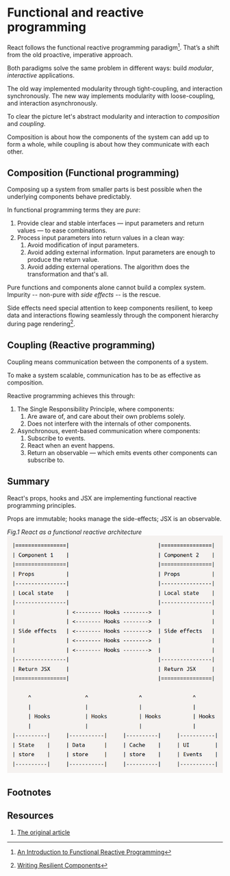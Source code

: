 # Functional and reactive programming

React follows the functional reactive programming paradigm[^1]. That’s a shift from the old proactive, imperative approach.

Both paradigms solve the same problem in different ways: build *modular*, *interactive* applications.

The old way implemented modularity through tight-coupling, and interaction synchronously. The new way implements modularity with loose-coupling, and interaction asynchronously.

To clear the picture let's abstract modularity and interaction to *composition* and *coupling*.

Composition is about how the components of the system can add up to form a whole, while coupling is about how they communicate with each other.

## Composition (Functional programming)

Composing up a system from smaller parts is best possible when the underlying components behave predictably. 

In functional programming terms they are *pure*:

1. Provide clear and stable interfaces — input parameters and return values — to ease combinations.
2. Process input parameters into return values in a clean way:
	1. Avoid modification of input parameters.
	2. Avoid adding external information. Input parameters are enough to produce the return value. 
	3. Avoid adding external operations. The algorithm does the transformation and that's all.

Pure functions and components alone cannot build a complex system. Impurity -- non-pure with *side effects* -- is the rescue.

Side effects need special attention to keep components resilient, to keep data and interactions flowing seamlessly through the component hierarchy during page rendering[^2].

## Coupling (Reactive programming)

Coupling means communication between the components of a system. 

To make a system scalable, communication has to be as effective as composition.

Reactive programming achieves this through:

1. The Single Responsibility Principle, where components:
	1. Are aware of, and care about their own problems solely.
	2. Does not interfere with the internals of other components.
2. Asynchronous, event-based communication where components:
	1. Subscribe to events.
	2. React when an event happens.
	3. Return an observable — which emits events other components can subscribe to.

## Summary

React's props, hooks and JSX are implementing functional reactive programming principles.

Props are immutable; hooks manage the side-effects; JSX is an observable.

*Fig.1 React as a functional reactive architecture*
![functional-reactive-react.png](functional-reactive-react.png)


## Footnotes
[^1]: [An Introduction to Functional Reactive Programming](https://blog.danlew.net/2017/07/27/an-introduction-to-functional-reactive-programming/)
[^2]: [Writing Resilient Components](https://overreacted.io/writing-resilient-components/#writing-resilient-components)

## Resources
1. [The original article](http://metamn.io/react/the-reactive-fuctional-nature-of-react/)